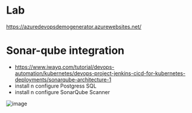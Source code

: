 
# Lab
https://azuredevopsdemogenerator.azurewebsites.net/

# Sonar-qube integration
- https://www.iwayq.com/tutorial/devops-automation/kubernetes/devops-project-jenkins-cicd-for-kubernetes-deployments/sonarqube-architecture-1
- install n configure Postgress SQL
- install n configure SonarQube Scanner

![image](https://user-images.githubusercontent.com/75510135/124920438-f045b500-e014-11eb-8e11-cb57f1a4b15a.png)



